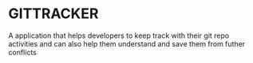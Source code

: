 # GITTRACKER
A application that helps developers to keep track with their git repo activities and can also help them understand and save them from futher conflicts
